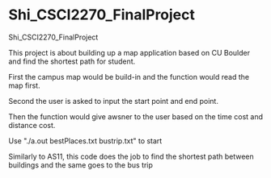 # Shi_CSCI2270_FinalProject
Shi_CSCI2270_FinalProject

This project is about building up a map application based on CU Boulder and find the shortest path for student.

First the campus map would be build-in and the function would read the map first.

Second the user is asked to input the start point and end point.

Then the function would give awsner to the user based on the time cost and distance cost.

Use "./a.out bestPlaces.txt bustrip.txt" to start

Similarly to AS11, this code does the job to find the shortest path between buildings and the same goes to the bus trip

